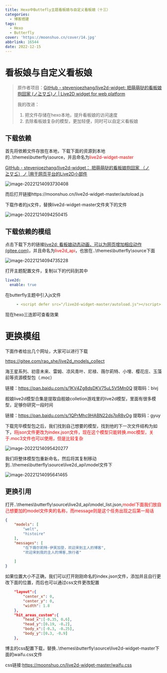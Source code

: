 ```yaml
---
title: Hexo中Buttefly主题看板娘与自定义看板娘（十三）
categories:
  - 博客搭建
tags:
  - Hexo
  - Butterfly
cover: 'https://moonshuo.cn/cover/14.jpg'
abbrlink: 16544
date: 2022-12-15
---
```


# 看板娘与自定义看板娘

> 原作者项目：[GitHub - stevenjoezhang/live2d-widget: 把萌萌哒的看板娘抱回家 (ノ≧∇≦)ノ | Live2D widget for web platform](https://github.com/stevenjoezhang/live2d-widget)
>
> 我的改进：
>
> 1. 把文件存储在hexo本地，提升看板娘的访问速度
> 2. 去除看板娘复杂的模型，更加轻便，同时可以自定义看板娘

## 下载依赖

首先将依赖文件存放在本地，下载下面的资源到本地的..\themes\butterfly\source，并且命名为<font color='red'>live2d-widget-master</font>

[GitHub - stevenjoezhang/live2d-widget： 把萌萌哒的看板娘抱回家 （ノ≧∇≦）ノ |用于网页平台的Live2D小部件](https://github.com/stevenjoezhang/live2d-widget)

![image-20221214093730408](https://moonshuo.cn//images/202212140937902.png)

而后打开链接https://moonshuo.cn/live2d-widget-master/autoload.js

下载作者的js文件，替换live2d-widget-master文件夹下的文件

![image-20221214094250415](https://moonshuo.cn//images/202212140942651.png)

## 下载依赖的模组

点击下载下方的链接[live2d: 看板娘动态动画，可以为网页增加相应动作 (gitee.com)](https://gitee.com/moonshuo/live2d)，并且命名为<font color='red'>live2d_api</font>，也放在..\themes\butterfly\source下面

![image-20221214094735228](https://moonshuo.cn//images/202212140947304.png)

打开主题配置文件，复制以下的代码到其中

```yaml
live2d:
  enable: true
```

在butterfly主题中引入js文件

```yaml
     - <script defer src="/live2d-widget-master/autoload.js"></script>
```

现在hexo三连即可查看效果

# 更换模组

下面作者给出几个网址，大家可以进行下载

https://gitee.com/rao_she/live2d_models_collect

海王星系列、初音未来、雷姆、凉风青叶、尼禄、薇尔莉特、小埋、樱花庄、玉藻前等资源模型包（.moc）

链接：https://pan.baidu.com/s/1KV4Zg8dsDKV75uL5V5Mn0Q
提取码：bivj

舰娘live2d模型合集是提取自舰娘colletion游戏里的live2d模型，里面有很多模型，足够你研究一段时间

链接：https://pan.baidu.com/s/1QPrMhc9HABN22ds7pR8vOg
提取码：gyuy

下载完毕模型包之后，我们找到自己想要的模型，找到他的下一次文件结构为如下，<font color='red'>将json文件更改为index.json文件，现在这个模型只能转换.moc模型，关于.moc3文件也可以使用，但是比较复杂</font>

![image-20221214095420277](https://moonshuo.cn//images/202212140954325.png)

我们将整体模型包重新命名，然后将其复制移动到..\themes\butterfly\source\live2d_api\model文件下

![image-20221214095641465](https://moonshuo.cn//images/202212140956493.png)

## 更换引用

打开..\themes\butterfly\source\live2d_api\model_list.json,<font color='red'>model下面我们放自己想要加的model文件夹的名称，而message则是这个任务出现之后第一局话</font>

```json
{
    "models": [
        "welt",
        "histoire"
    ],
    "messages": [
        "在下薇尔莉特·伊芙加登，欢迎来到主人的博客",
        "欢迎来到我的主人的博客,旅行者"
    
    ]
}
```

如果位置大小不正确，我们可以打开刚刚命名的index.json文件，添加并且自行更改下面的位置，而后也可以通过css文件更改配置

```json
    "layout":{
		"center_x": 0,
        "center_y": 0,
        "width": 1.8
	},
	"hit_areas_custom":{
		"head_x":[-0.35, 0.6],
		"head_y":[0.19, -0.2],
		"body_x":[-0.3, -0.25],
		"body_y":[0.3, -0.9]
	},
```

博主的css配置下载，替换..\themes\butterfly\source\live2d-widget-master下面的waifu.css文件

css链接:https://moonshuo.cn/live2d-widget-master/waifu.css